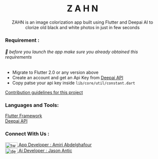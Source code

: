 <h1  align="center">Z A H N</h1>
<p align="center">ZAHN is an image colorization app built using Flutter and Deepai AI to clorize old black and white photos in just in few seconds</p>


<h3 align="left">Requirement : </h3>
<h6 align="left"> 🚩 before you launch the app make sure you already obtained this requirements </h6>
<ul>
    <li>Migrate to Flutter 2.0 or any version above</li>
    <li>Create an account and get an Api Key from <a href="https://deepai.org/machine-learning-model/colorizer" target="_blank"> Deepai API </a></li>
    <li>Copy patse your api key inside <code>lib/core/util/constant.dart</code></li>
</ul>



[Contribution guidelines for this project]()




<h3 align="left">Languages and Tools:</h3>
<a href="https://flutter.dev" target="_blank"> Flutter Framework</a> 
<br />
<a href="https://deepai.org/machine-learning-model/colorizer" target="_blank"> Deepai API </a> 
    
    
<h3 align="left">Connect With Us : </h3>
<p align="left">
<a href="https://twitter.com/tw_theamiri" target="blank"><img align="center" src="https://raw.githubusercontent.com/rahuldkjain/github-profile-readme-generator/master/src/images/icons/Social/twitter.svg" alt="tw_theamiri" height="18" width="40" /> App Developer : Amiri Abdelghafour</a>
<br />
<a href="https://twitter.com/deoldify" target="blank"><img align="center" src="https://raw.githubusercontent.com/rahuldkjain/github-profile-readme-generator/master/src/images/icons/Social/twitter.svg" alt="deoldify" height="18" width="40" /> Ai Developer : Jason Antic</a>


